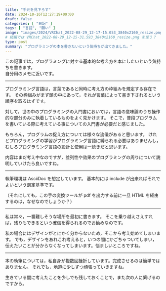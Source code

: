 ```yaml
---
title: "手元を見下ろす"
date: 2024-10-16T12:27:19+09:00
draft: false
categories: [ "日記" ]
tags: [ "言語", "願い" ]
image: "images/2024/VRChat_2022-08-29_12-17-15.053_3840x2160_resize.png"
# 続編では VRChat_2022-08-29_12-15-31.593_3840x2160_resize.png を使う？
type: post
summary: "プログラミングの本を書きたいという気持ちが出てきました。"
---
```


この記事では，プログラミングに対する基本的な考え方を本にしたいという気持ちを書きます。  
自分用のメモに近いです。

---

プログラミング言語は，言葉であると同時に考え方の枠組みを規定する存在です。
その枠組みがまず頭の中にあって，それが言葉によって書き下されるという順序を取るはずです。

対して，世の中のプログラミングの入門書においては，言語の意味論のうち操作的な部分のみに執着しているものをよく見かけます。
そこで，普段プログラムを書いている際に考えている事についての入門書が必要だと感じました。

もちろん，プログラムの捉え方については様々な流儀があると思います。
けれどプログラミングの学習がプログラミング言語に縛られる必要はありませんし，むしろプログラミング言語の設計と使用は一続きだと思います。

内容はまだ考え中なのですが，並列性や効果のプログラミングの周りについて説明していけたら良いですね。

---

執筆環境は AsciiDoc を想定しています。
基本的には include が出来ればそれでよいという選定基準です。

（それにしても，この手の変換ツールが pdf を出力する前に一旦 HTML を経由するのは，なぜなのでしょうか？）

---

私は常々，一番難しそうな場所を最初に書きます。
そこを乗り越えさえすれば，残りもできるという確信を得られるのでお勧めなのです。

私の場合にはデザインがとにかく分からないため，そこから考え始めてしまいます。
でも，デザインをあれこれ考えると，いつの間にかごちゃついてしまい，伝えたいことが分からなくなってしまいます。悩ましいところですね。

---

本の執筆については，私自身が複数回挫折しています。完成させるのは簡単ではありません。
それでも，地道に少しずつ頑張っていきますね。

生きている間に考えたことを少しでも残しておくことで，また次の人に繋げるのですから。
